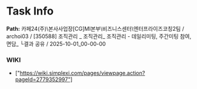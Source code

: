 # Task Info

**Path:** 카페24(주)\본사사업장\[CG]MI본부\비즈니스센터\엔터프라이즈코칭2팀 / archoi03 / [350588] 조직관리 _ 조직관리_ 조직관리 - 데일리미팅, 주간미팅 참여, 면담_ └결과 공유 / 2025-10-01_00-00-00

### WIKI
- ["https://wiki.simplexi.com/pages/viewpage.action?pageId=2779352997"]


